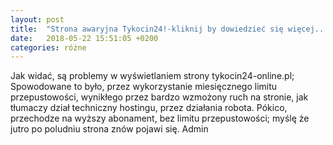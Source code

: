 ```yaml
---
layout: post
title:  "Strona awaryjna Tykocin24!-kliknij by dowiedzieć się więcej..."
date:   2018-05-22 15:51:05 +0200
categories: różne
---
```

Jak widać, są problemy w wyświetlaniem strony tykocin24-online.pl;
Spowodowane to było, przez wykorzystanie miesięcznego limitu przepustowości, wynikłego przez bardzo wzmożony ruch na stronie, jak tłumaczy dział techniczny hostingu, przez działania robota.
Pókico, przechodze na wyższy abonament, bez limitu przepustowości; myślę że jutro po poludniu strona znów pojawi się.
Admin

[kontakt]: admin@tykocin24-online.pl
